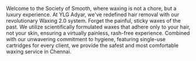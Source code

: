 Welcome to the Society of Smooth, where waxing is not a chore, but a luxury experience. At YLG Adyar, we've redefined hair removal with our revolutionary Waxing 2.0 system. Forget the painful, sticky waxes of the past. We utilize scientifically formulated waxes that adhere only to your hair, not your skin, ensuring a virtually painless, rash-free experience. Combined with our unwavering commitment to hygiene, featuring single-use cartridges for every client, we provide the safest and most comfortable waxing service in Chennai.